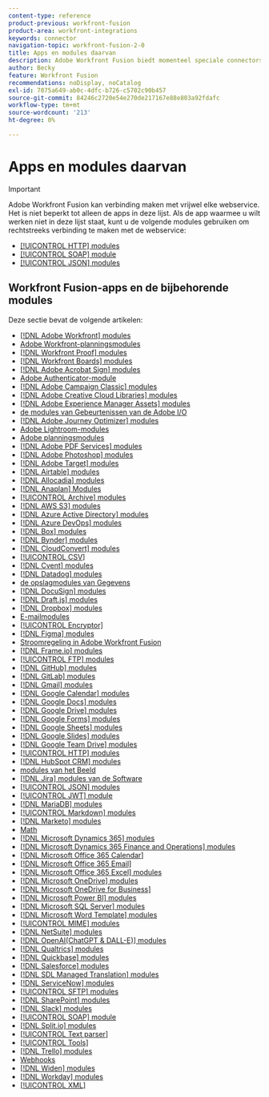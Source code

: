 ```yaml
---
content-type: reference
product-previous: workfront-fusion
product-area: workfront-integrations
keywords: connector
navigation-topic: workfront-fusion-2-0
title: Apps en modules daarvan
description: Adobe Workfront Fusion biedt momenteel speciale connectors voor de apps op deze lijst. Als de app waarmee u wilt werken, niet in deze lijst staat, kunt u er verbinding mee maken via de HTTP-, SOAP- of JSON-modules.
author: Becky
feature: Workfront Fusion
recommendations: noDisplay, noCatalog
exl-id: 7075a649-ab0c-4dfc-b726-c5702c90b457
source-git-commit: 84246c2720e54e270de217167e88e803a92fdafc
workflow-type: tm+mt
source-wordcount: '213'
ht-degree: 0%

---
```


# Apps en modules daarvan

>[!IMPORTANT]
>
>Adobe Workfront Fusion kan verbinding maken met vrijwel elke webservice. Het is niet beperkt tot alleen de apps in deze lijst. Als de app waarmee u wilt werken niet in deze lijst staat, kunt u de volgende modules gebruiken om rechtstreeks verbinding te maken met de webservice:
>
>* [[!UICONTROL HTTP] modules ](../../workfront-fusion/apps-and-their-modules/http-modules/http-modules-1.md)
>* [[!UICONTROL SOAP] module ](../../workfront-fusion/apps-and-their-modules/soap-module.md)
>* [[!UICONTROL JSON] modules ](../../workfront-fusion/apps-and-their-modules/json-modules.md)
>

## Workfront Fusion-apps en de bijbehorende modules

Deze sectie bevat de volgende artikelen:


* [[!DNL Adobe Workfront]  modules ](../../workfront-fusion/apps-and-their-modules/workfront-modules.md)
* [Adobe Workfront-planningsmodules](/help/quicksilver/workfront-fusion/apps-and-their-modules/workfront-planning-modules.md)
* [[!DNL Workfront Proof]  modules ](../../workfront-fusion/apps-and-their-modules/workfront-proof-modules.md)
* [[!DNL Workfront Boards]  modules ](../../workfront-fusion/apps-and-their-modules/workfront-boards-modules.md)
* [[!DNL Adobe Acrobat Sign] modules](../../workfront-fusion/apps-and-their-modules/adobe-sign-modules.md)
* [Adobe Authenticator-module](/help/quicksilver/workfront-fusion/apps-and-their-modules/adobe-authenticator-modules.md)
* [[!DNL Adobe Campaign Classic]  modules ](../../workfront-fusion/apps-and-their-modules/adobe-campaign-classic-connector.md)
* [[!DNL Adobe Creative Cloud Libraries]  modules ](../../workfront-fusion/apps-and-their-modules/creative-cloud-libraries-modules.md)
* [[!DNL Adobe Experience Manager Assets] modules](../../workfront-fusion/apps-and-their-modules/aem-assets-modules.md)
* [ de modules van Gebeurtenissen van de Adobe I/O ](../../workfront-fusion/apps-and-their-modules/adobe-io-events-modules.md)
* [[!DNL Adobe Journey Optimizer] modules](../../workfront-fusion/apps-and-their-modules/adobe-journey-optimizer-modules.md)
* [Adobe Lightroom-modules](/help/quicksilver/workfront-fusion/apps-and-their-modules/adobe-lightroom-modules.md)
* [Adobe planningsmodules](/help/quicksilver/workfront-fusion/apps-and-their-modules/workfront-planning-modules.md)
* [[!DNL Adobe PDF Services]  modules ](../../workfront-fusion/apps-and-their-modules/pdf-modules.md)
* [[!DNL Adobe Photoshop]  modules ](../../workfront-fusion/apps-and-their-modules/adobe-photoshop-modules.md)
* [[!DNL Adobe Target]  modules ](../../workfront-fusion/apps-and-their-modules/adobe-target-modules.md)
* [[!DNL Airtable]  modules ](../../workfront-fusion/apps-and-their-modules/airtable-modules.md)
* [[!DNL Allocadia]  modules ](../../workfront-fusion/apps-and-their-modules/allocadia-modules.md)
* [[!DNL Anaplan]  Modules ](../../workfront-fusion/apps-and-their-modules/anaplan-modules.md)
* [[!UICONTROL Archive] modules ](../../workfront-fusion/apps-and-their-modules/archive-modules.md)
* [[!DNL AWS S3]  modules ](../../workfront-fusion/apps-and-their-modules/aws-s3-modules.md)
* [[!DNL Azure Active Directory]  modules ](../../workfront-fusion/apps-and-their-modules/azure-ad-modules.md)
* [[!DNL Azure DevOps] modules](../../workfront-fusion/apps-and-their-modules/azure-dev-ops.md)
* [[!DNL Box]  modules ](../../workfront-fusion/apps-and-their-modules/box-modules.md)
* [[!DNL Bynder]  modules ](../../workfront-fusion/apps-and-their-modules/bynder-modules.md)
* [[!DNL CloudConvert] modules](../../workfront-fusion/apps-and-their-modules/cloud-convert-modules.md)
* [[!UICONTROL CSV]](../../workfront-fusion/apps-and-their-modules/csv.md)
* [[!DNL Cvent]  modules ](../../workfront-fusion/apps-and-their-modules/cvent-modules.md)
* [[!DNL Datadog]  modules ](../../workfront-fusion/apps-and-their-modules/datadog-modules.md)
* [ de opslagmodules van Gegevens ](../../workfront-fusion/apps-and-their-modules/data-store-modules.md)
* [[!DNL DocuSign]  modules ](../../workfront-fusion/apps-and-their-modules/docusign-modules.md)
* [[!DNL Draft.js] modules](../../workfront-fusion/apps-and-their-modules/draft-js-modules.md)
* [[!DNL Dropbox] modules](../../workfront-fusion/apps-and-their-modules/dropbox-modules.md)
* [ E-mailmodules ](../../workfront-fusion/apps-and-their-modules/email-modules.md)
* [[!UICONTROL Encryptor]](../../workfront-fusion/apps-and-their-modules/encryptor-modules.md)
* [[!DNL Figma] modules](../../workfront-fusion/apps-and-their-modules/figma-modules.md)
* [Stroomregeling in Adobe Workfront Fusion](../../workfront-fusion/apps-and-their-modules/flow-control.md)
* [[!DNL Frame.io] modules](../../workfront-fusion/apps-and-their-modules/frame-io-modules.md)
* [[!UICONTROL FTP] modules](../../workfront-fusion/apps-and-their-modules/ftp-modules.md)
* [[!DNL GitHub] modules](../../workfront-fusion/apps-and-their-modules/github.md)
* [[!DNL GitLab] modules](../../workfront-fusion/apps-and-their-modules/gitlab-modules.md)
* [[!DNL Gmail]  modules ](../../workfront-fusion/apps-and-their-modules/gmail-modules.md)
* [[!DNL Google Calendar]  modules ](../../workfront-fusion/apps-and-their-modules/google-calendar-modules.md)
* [[!DNL Google Docs]  modules ](../../workfront-fusion/apps-and-their-modules/google-docs-modules.md)
* [[!DNL Google Drive]  modules ](../../workfront-fusion/apps-and-their-modules/google-drive-modules.md)
* [[!DNL Google Forms]  modules ](../../workfront-fusion/apps-and-their-modules/google-forms-modules.md)
* [[!DNL Google Sheets]  modules ](../../workfront-fusion/apps-and-their-modules/google-sheets-modules.md)
* [[!DNL Google Slides]  modules ](../../workfront-fusion/apps-and-their-modules/google-slides-modules.md)
* [[!DNL Google Team Drive]  modules ](../../workfront-fusion/apps-and-their-modules/google-team-drive-modules.md)
* [[!UICONTROL HTTP] modules ](../../workfront-fusion/apps-and-their-modules/http-modules/http-modules-1.md)
* [[!DNL HubSpot CRM]  modules ](../../workfront-fusion/apps-and-their-modules/hubspot-crm-modules.md)
* [ modules van het Beeld ](../../workfront-fusion/apps-and-their-modules/image-module.md)
* [[!DNL Jira]  modules van de Software ](../../workfront-fusion/apps-and-their-modules/jira-software-modules.md)
* [[!UICONTROL JSON] modules](../../workfront-fusion/apps-and-their-modules/json-modules.md)
* [[!UICONTROL JWT] module](../../workfront-fusion/apps-and-their-modules/jwt-modules.md)
* [[!DNL MariaDB]  modules ](../../workfront-fusion/apps-and-their-modules/mariadb-modules.md)
* [[!UICONTROL Markdown] modules ](../../workfront-fusion/apps-and-their-modules/markdown-modules.md)
* [[!DNL Marketo]  modules ](../../workfront-fusion/apps-and-their-modules/marketo-modules.md)
* [ Math ](../../workfront-fusion/apps-and-their-modules/math-module.md)
* [[!DNL Microsoft Dynamics 365]  modules ](../../workfront-fusion/apps-and-their-modules/microsoft-dynamics-365-modules.md)
* [[!DNL Microsoft Dynamics 365 Finance and Operations]  modules ](../../workfront-fusion/apps-and-their-modules/dynamics-finance-operations-modules.md)
* [[!DNL Microsoft Office 365 Calendar]](../../workfront-fusion/apps-and-their-modules/microsoft-365-calendar-modules.md)
* [[!DNL Microsoft Office 365 Email]](../../workfront-fusion/apps-and-their-modules/microsoft-365-email-modules.md)
* [[!DNL Microsoft Office 365 Excel]  modules ](../../workfront-fusion/apps-and-their-modules/microsoft-365-excel-modules.md)
* [[!DNL Microsoft OneDrive]  modules ](../../workfront-fusion/apps-and-their-modules/microsoft-onedrive-modules.md)
* [[!DNL Microsoft OneDrive for Business]](../../workfront-fusion/apps-and-their-modules/microsoft-onedrive-for-business-modules.md)
* [[!DNL Microsoft Power BI] modules](../../workfront-fusion/apps-and-their-modules/powerbi-modules.md)
* [[!DNL Microsoft SQL Server]  modules ](../../workfront-fusion/apps-and-their-modules/microsoft-sql-server-modules.md)
* [[!DNL Microsoft Word Template]  modules ](../../workfront-fusion/apps-and-their-modules/microsoft-word-templates-modules.md)
* [[!UICONTROL MIME] modules ](../../workfront-fusion/apps-and-their-modules/mime.md)
* [[!DNL NetSuite]  modules ](../../workfront-fusion/apps-and-their-modules/netsuite.md)
* [[!DNL OpenAI(ChatGPT & DALL-E)]  modules ](../../workfront-fusion/apps-and-their-modules/openai-chatgpt-modules.md)
* [[!DNL Qualtrics]  modules ](../../workfront-fusion/apps-and-their-modules/qualtrics-modules.md)
* [[!DNL Quickbase]  modules ](../../workfront-fusion/apps-and-their-modules/quickbase-modules.md)
* [[!DNL Salesforce]  modules ](../../workfront-fusion/apps-and-their-modules/salesforce-modules.md)
* [[!DNL SDL Managed Translation]  modules ](../../workfront-fusion/apps-and-their-modules/sdl-managed-translation-modules.md)
* [[!DNL ServiceNow]  modules ](../../workfront-fusion/apps-and-their-modules/servicenow-modules.md)
* [[!UICONTROL SFTP] modules ](../../workfront-fusion/apps-and-their-modules/sftp.md)
* [[!DNL SharePoint]  modules ](../../workfront-fusion/apps-and-their-modules/sharepoint-modules.md)
* [[!DNL Slack]  modules ](../../workfront-fusion/apps-and-their-modules/slack-modules.md)
* [[!UICONTROL SOAP] module ](../../workfront-fusion/apps-and-their-modules/soap-module.md)
* [[!DNL Split.io]  modules ](../../workfront-fusion/apps-and-their-modules/split-io-modules.md)
* [[!UICONTROL Text parser]](../../workfront-fusion/apps-and-their-modules/text-parser.md)
* [[!UICONTROL Tools]](../../workfront-fusion/apps-and-their-modules/tools-modules.md)
* [[!DNL Trello]  modules ](../../workfront-fusion/apps-and-their-modules/trello-modules.md)
* [ Webhooks ](../../workfront-fusion/apps-and-their-modules/webhooks-updated.md)
* [[!DNL Widen] modules](../../workfront-fusion/apps-and-their-modules/widen-modules.md)
* [[!DNL Workday] modules](../../workfront-fusion/apps-and-their-modules/workday-modules.md)
* [[!UICONTROL XML]](../../workfront-fusion/apps-and-their-modules/xml-modules.md)
